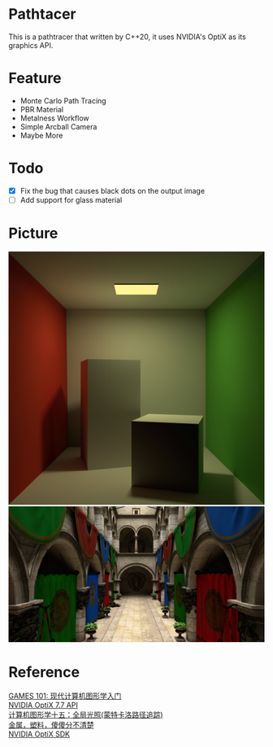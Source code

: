 # Pathtacer
This is a pathtracer that written by C++20, it uses NVIDIA's OptiX as its graphics API.
# Feature
- Monte Carlo Path Tracing
- PBR Material
- Metalness Workflow
- Simple Arcball Camera
- Maybe More
# Todo
- [x] Fix the bug that causes black dots on the output image
- [ ] Add support for glass material 
# Picture
![Cornell Box](picture/cornellbox.png)
![Sponza](picture/sponza.png)
# Reference
[GAMES 101: 现代计算机图形学入门](https://games-cn.org/intro-graphics/)  
[NVIDIA OptiX 7.7 API](https://raytracing-docs.nvidia.com/optix7/api/index.html)  
[计算机图形学十五：全局光照(蒙特卡洛路径追踪)](https://zhuanlan.zhihu.com/p/146714484)  
[金属，塑料，傻傻分不清楚](https://zhuanlan.zhihu.com/p/21961722)  
[NVIDIA OptiX SDK](https://developer.nvidia.com/rtx/ray-tracing/optix)
